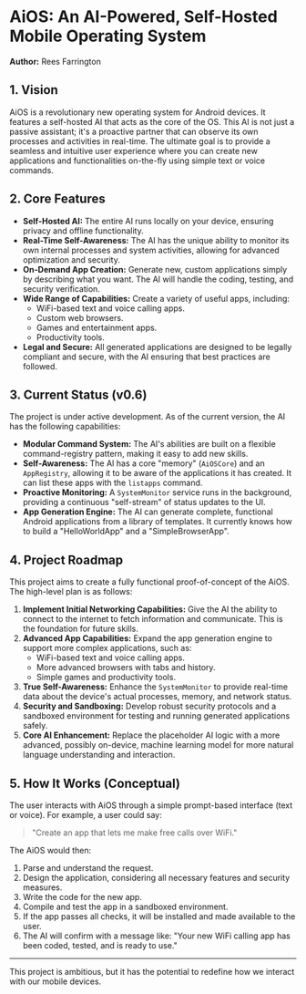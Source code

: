 # AiOS: An AI-Powered, Self-Hosted Mobile Operating System

**Author:** Rees Farrington

## 1. Vision

AiOS is a revolutionary new operating system for Android devices. It features a self-hosted AI that acts as the core of the OS. This AI is not just a passive assistant; it's a proactive partner that can observe its own processes and activities in real-time. The ultimate goal is to provide a seamless and intuitive user experience where you can create new applications and functionalities on-the-fly using simple text or voice commands.

## 2. Core Features

*   **Self-Hosted AI:** The entire AI runs locally on your device, ensuring privacy and offline functionality.
*   **Real-Time Self-Awareness:** The AI has the unique ability to monitor its own internal processes and system activities, allowing for advanced optimization and security.
*   **On-Demand App Creation:** Generate new, custom applications simply by describing what you want. The AI will handle the coding, testing, and security verification.
*   **Wide Range of Capabilities:** Create a variety of useful apps, including:
    *   WiFi-based text and voice calling apps.
    *   Custom web browsers.
    *   Games and entertainment apps.
    *   Productivity tools.
*   **Legal and Secure:** All generated applications are designed to be legally compliant and secure, with the AI ensuring that best practices are followed.

## 3. Current Status (v0.6)

The project is under active development. As of the current version, the AI has the following capabilities:

*   **Modular Command System:** The AI's abilities are built on a flexible command-registry pattern, making it easy to add new skills.
*   **Self-Awareness:** The AI has a core "memory" (`AiOSCore`) and an `AppRegistry`, allowing it to be aware of the applications it has created. It can list these apps with the `listapps` command.
*   **Proactive Monitoring:** A `SystemMonitor` service runs in the background, providing a continuous "self-stream" of status updates to the UI.
*   **App Generation Engine:** The AI can generate complete, functional Android applications from a library of templates. It currently knows how to build a "HelloWorldApp" and a "SimpleBrowserApp".

## 4. Project Roadmap

This project aims to create a fully functional proof-of-concept of the AiOS. The high-level plan is as follows:

1.  **Implement Initial Networking Capabilities:** Give the AI the ability to connect to the internet to fetch information and communicate. This is the foundation for future skills.
2.  **Advanced App Capabilities:** Expand the app generation engine to support more complex applications, such as:
    *   WiFi-based text and voice calling apps.
    *   More advanced browsers with tabs and history.
    *   Simple games and productivity tools.
3.  **True Self-Awareness:** Enhance the `SystemMonitor` to provide real-time data about the device's actual processes, memory, and network status.
4.  **Security and Sandboxing:** Develop robust security protocols and a sandboxed environment for testing and running generated applications safely.
5.  **Core AI Enhancement:** Replace the placeholder AI logic with a more advanced, possibly on-device, machine learning model for more natural language understanding and interaction.

## 5. How It Works (Conceptual)

The user interacts with AiOS through a simple prompt-based interface (text or voice). For example, a user could say:

> "Create an app that lets me make free calls over WiFi."

The AiOS would then:
1.  Parse and understand the request.
2.  Design the application, considering all necessary features and security measures.
3.  Write the code for the new app.
4.  Compile and test the app in a sandboxed environment.
5.  If the app passes all checks, it will be installed and made available to the user.
6.  The AI will confirm with a message like: "Your new WiFi calling app has been coded, tested, and is ready to use."

---

This project is ambitious, but it has the potential to redefine how we interact with our mobile devices.
